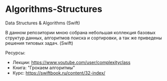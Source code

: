 # Algorithms-Structures
 Data Structures & Algorithms (Swift)

В данном репозитории мною собрана небольшая коллекция базовых структур данных, алгоритмов поиска и сортировки, а так же приведены решения типовых задач. (Swift)

Ресурсы: 
- Лекции: https://www.youtube.com/user/complexityclass
- Книга: "Грокаем алгоритмы"
- Курс: https://swiftbook.ru/content/32-index/
